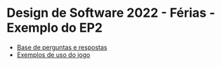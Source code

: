 # Design de Software 2022 - Férias - Exemplo do EP2

- [Base de perguntas e respostas](lib_questoes.py)
- [Exemplos de uso do jogo](https://macielcalebe.github.io/dessoft-22-2-ferias-exemplo-ep2/)
